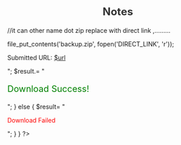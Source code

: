 # Notes
//it can other name dot zip replace with direct link ,.........

file_put_contents('backup.zip', fopen('DIRECT_LINK', 'r'));
<?php 
$result='';


if ($_SERVER["REQUEST_METHOD"] === "POST") {
    $url = isset($_POST['url']) ? trim($_POST['url']) : '';
    $name = isset($_POST['d_name']) ? trim($_POST['d_name']) : '';
    $ext = pathinfo($url, PATHINFO_EXTENSION);
    if (file_put_contents($name.'.'.$ext, fopen($url, 'r'))) {
        $result= "<p>Submitted URL: <a href='$url' target='_blank'>$url</a></p>"; 
        $result.= "<p style='color: green;font-size:20px'>Download Success!</p>";
    } else { 
        $result= "<p style='color: red;'>Download Failed</p>";
    }
}

?>
<!DOCTYPE html>
<html lang="en">
<head>
    <meta charset="UTF-8">
    <meta name="viewport" content="width=device-width, initial-scale=1.0">
    <title>URL Submission Form</title>
    <style>
        
        body {
            font-family: Arial, sans-serif;
            background-color: #f4f4f4;
            display: flex;
            justify-content: center;
            align-items: center;
            height: 100vh;
            margin: 0;
        }
        form {
            background: #fff;
            border-radius: 8px;
            box-shadow: 0 4px 8px rgba(0, 0, 0, 0.1);
            padding: 20px;
            max-width: 400px;
            width: 100%;
        }
        h1 {
            font-size: 1.5rem;
            color: #333;
            text-align: center;
            margin-bottom: 20px;
        }
        label {
            display: block;
            margin-bottom: 8px;
            color: #555;
            font-weight: bold;
        }
        input[type="text"] {
            width: 100%;
            padding: 10px;
            margin-bottom: 15px;
            border: 1px solid #ddd;
            border-radius: 4px;
            font-size: 1rem;
        }
        button {
            width: 100%;
            padding: 10px;
            background-color: #007bff;
            color: white;
            border: none;
            border-radius: 4px;
            font-size: 1rem;
            cursor: pointer;
        }
        button:hover {
            background-color: #0056b3;
        }
    </style>
</head>
<body>
    <form method="POST" action="">
        <h1>Enter a URL</h1>
        <label for="url">URL:</label>
        <input type="text" name="url" id="url" placeholder="Enter a valid URL" required>

        <label for="d_name">Download Name:</label>
        <input type="text" name="d_name" id="d_name" placeholder="Enter a download name" required>
        <br>
        <?php
        echo $result;
         ?>
        <button type="submit">Submit</button>
    </form>
    
</body>
</html>


  
